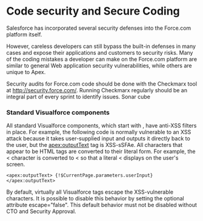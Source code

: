 # Code security and Secure Coding 

Salesforce has incorporated several security defenses into the Force.com platform itself.

However, careless developers can still bypass the built-in defenses in many cases and expose their applications and customers to security risks. Many of the coding mistakes a developer can make on the Force.com platform are similar to general Web application security vulnerabilities, while others are unique to Apex.

Security audits for Force.com code should be done with the Checkmarx tool at http://security.force.com/. Running Checkmarx regularly should be an integral part of every sprint to identify issues. Sonar cube

### Standard Visualforce components

All standard Visualforce components, which start with <apex>, have anti-XSS filters in place. For example, the following code is normally vulnerable to an XSS attack because it takes user-supplied input and outputs it directly back to the user, but the <apex:outputText> tag is XSS-sSFAe. All characters that appear to be HTML tags are converted to their literal form. For example, the < character is converted to < so that a literal < displays on the user's screen.
```
<apex:outputText> {!$CurrentPage.parameters.userInput}
</apex:outputText>
```
By default, virtually all Visualforce tags escape the XSS-vulnerable characters. It is possible to disable this behavior by setting the optional attribute escape="false". This default behavior must not be disabled without CTO and Security Approval.

